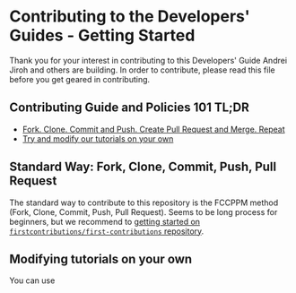 # Contributing to the Developers' Guides - Getting Started

Thank you for your interest in contributing to this Developers' Guide Andrei Jiroh and others are building. In order to contribute, please read this file before you get geared in contributing.

## Contributing Guide and Policies 101 TL;DR

- [Fork. Clone. Commit and Push. Create Pull Request and Merge. Repeat](#standard-way-fork-clone-commit-push-pull-request)
- [Try and modify our tutorials on your own](#modifying-tutorials-on-your-own)

## Standard Way: Fork, Clone, Commit, Push, Pull Request

The standard way to contribute to this repository is the FCCPPM method (Fork, Clone, Commit, Push, Pull Request). Seems to be long process for beginners, but we recommend to [getting started on `firstcontributions/first-contributions` repository](https://github.com/firstcontributions/first-contributions).

## Modifying tutorials on your own

You can use

